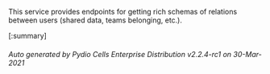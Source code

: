 






This service provides endpoints for getting rich schemas of relations between users (shared data, teams belonging, etc.).

[:summary]

###### Auto generated by Pydio Cells Enterprise Distribution v2.2.4-rc1 on 30-Mar-2021
